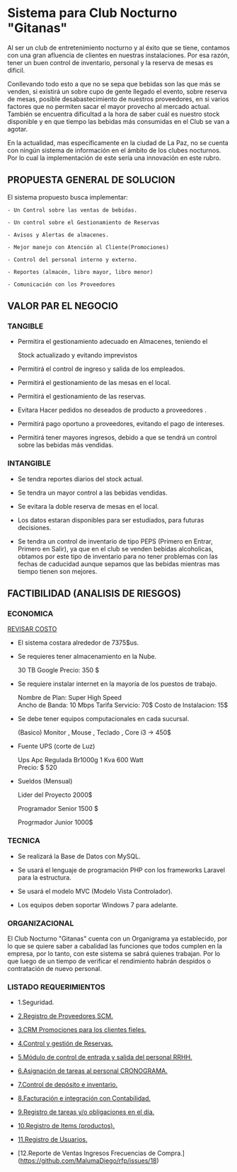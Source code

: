 # Sistema para Club Nocturno "Gitanas"

Al ser un club de entretenimiento nocturno y al éxito que se tiene, contamos con una gran afluencia de clientes en nuestras instalaciones. Por esa razón, tener un buen control de inventario, personal y la reserva de mesas es dificil.

Conllevando todo esto a que no se sepa que bebidas son las que más se venden, si existirá un sobre cupo de gente llegado el evento, sobre reserva de mesas, posible desabastecimiento de nuestros proveedores, en si varios factores que no permiten sacar el mayor provecho al mercado actual. También se encuentra dificultad a la hora de saber cuál es nuestro stock disponible y en que tiempo las bebidas más consumidas en el Club se van a agotar.

 En la actualidad, mas específicamente en la ciudad de La Paz, no se cuenta con ningún sistema de información en el ámbito de los clubes nocturnos. Por lo cual la implementación de este sería una innovación en este rubro.


## PROPUESTA GENERAL DE SOLUCION

El sistema propuesto busca implementar:

	- Un Control sobre las ventas de bebidas.

	- Un control sobre el Gestionamiento de Reservas 

	- Avisos y Alertas de almacenes.

	- Mejor manejo con Atención al Cliente(Promociones) 

	- Control del personal interno y externo.
	
	- Reportes (almacén, libro mayor, libro menor)
	
	- Comunicación con los Proveedores
	
	
## VALOR PAR EL NEGOCIO

### TANGIBLE

 - Permitira el gestionamiento adecuado en Almacenes, teniendo el    

   Stock actualizado y evitando imprevistos 

 - Permitirá el control de ingreso y salida de los empleados.

 - Permitirá el gestionamiento de las mesas en el local.

 - Permitirá el gestionamiento de las reservas.

 - Evitara Hacer pedidos no deseados de producto a proveedores .

 - Permitirá pago oportuno a proveedores, evitando el pago de    intereses.

 - Permitirá tener mayores ingresos, debido a que se tendrá un control sobre las bebidas más vendidas.
 
### INTANGIBLE

 - Se tendra reportes diarios del stock actual.

 - Se tendra un mayor control a las bebidas vendidas.
 
 - Se evitara la doble reserva de mesas en el local.
 
 - Los datos estaran disponibles para ser estudiados, para futuras decisiones.
 
 - Se tendra un control de inventario de tipo PEPS (Primero en Entrar, Primero en Salir), ya que en el club se venden bebidas 	alcoholicas, obtamos por este tipo de inventario para no tener problemas con las fechas de caducidad aunque sepamos que las bebidas mientras mas tiempo tienen son mejores. 


## FACTIBILIDAD (ANALISIS DE RIESGOS)

### ECONOMICA

[REVISAR COSTO](https://github.com/MalumaDiego/rfp/issues/16)


- El sistema costara alrededor de 7375$us.

- Se requieres tener almacenamiento en la Nube. 

    30 TB Google
    Precio: 350 $

- Se requiere instalar internet en la mayoría de los puestos 
  de trabajo.         

    Nombre de Plan: Super High Speed  
    Ancho de Banda: 10 Mbps 
    Tarifa Servicio: 70$
    Costo de Instalacion: 15$
     
- Se debe tener equipos computacionales en cada sucursal.

    (Basico)  Monitor , Mouse , Teclado , Core i3  -> 450$ 

- Fuente UPS (corte de Luz)

    Ups Apc Regulada Br1000g 1 Kva 600 Watt  
    Precio: $ 520

- Sueldos (Mensual)

    Lider del Proyecto 2000$ 

    Programador Senior 1500 $

    Progrmador Junior  1000$ 


### TECNICA

 - Se realizará la Base de Datos con MySQL.

 - Se usará el lenguaje de programación PHP con los frameworks Laravel para la estructura.

 - Se usará el modelo MVC (Modelo Vista Controlador).

 - Los equipos deben soportar Windows 7 para adelante. 


### ORGANIZACIONAL

 El Club Nocturno "Gitanas" cuenta con un Organigrama ya establecido, por lo que se quiere saber a cabalidad las funciones que todos cumplen en la empresa, por lo tanto, con este sistema se sabrá quienes trabajan. Por lo que luego de un tiempo de verificar el rendimiento habrán despidos o contratación de nuevo personal.
  
 
### LISTADO REQUERIMIENTOS

- 1.Seguridad.

- [2.Registro de Proveedores SCM.](https://github.com/MalumaDiego/rfp/issues/1)

- [3.CRM Promociones para los clientes fieles.](https://github.com/MalumaDiego/rfp/issues/5)

- [4.Control y gestión de Reservas.](https://github.com/MalumaDiego/rfp/issues/6)

- [5.Módulo de control de entrada y salida del personal RRHH.](https://github.com/MalumaDiego/rfp/issues/2)

- [6.Asignación de tareas al personal CRONOGRAMA.](https://github.com/MalumaDiego/rfp/issues/3)

- [7.Control de depósito e inventario.](https://github.com/MalumaDiego/rfp/issues/4)

- [8.Facturación e integración con Contabilidad.](https://github.com/MalumaDiego/rfp/issues/7)

- [9.Registro de tareas y/o obligaciones en el día.](https://github.com/MalumaDiego/rfp/issues/8)

- [10.Registro de Items (productos).](https://github.com/MalumaDiego/rfp/issues/9)

- [11.Registro de Usuarios.](https://github.com/MalumaDiego/rfp/issues/14)

- [12.Reporte de Ventas Ingresos Frecuencias de Compra.]
(https://github.com/MalumaDiego/rfp/issues/18)



